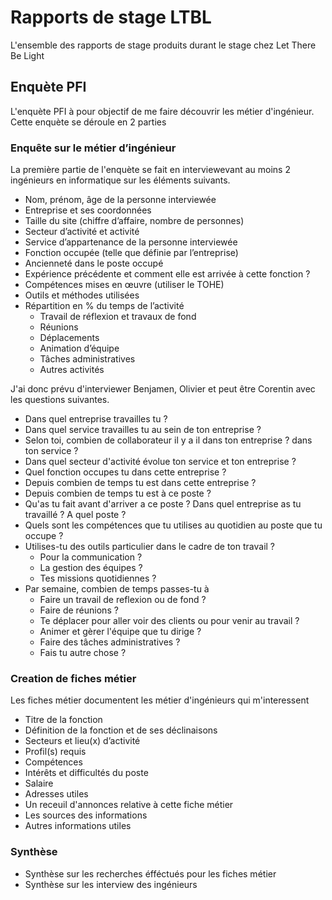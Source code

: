 # Rapports de stage LTBL

L'ensemble des rapports de stage produits durant le stage chez Let There Be Light

## Enquète PFI

L'enquète PFI à pour objectif de me faire découvrir les métier d'ingénieur.
Cette enquète se déroule en 2 parties

### Enquête sur le métier d’ingénieur

La première partie de l'enquète se fait en interviewevant au moins 2 ingénieurs en informatique sur les éléments suivants.

* Nom, prénom, âge de la personne interviewée 
* Entreprise et ses coordonnées 
* Taille du site (chiffre d’affaire, nombre de personnes) 
* Secteur d’activité et activité 
* Service d’appartenance de la personne interviewée 
* Fonction occupée (telle que définie par l’entreprise) 
* Ancienneté dans le poste occupé 
* Expérience précédente et comment elle est arrivée à cette fonction ? 
* Compétences mises en œuvre (utiliser le TOHE) 
* Outils et méthodes utilisées 
* Répartition  en  %  du  temps  de  l’activité
  - Travail  de  réflexion  et  travaux  de  fond
  - Réunions
  - Déplacements
  - Animation d’équipe
  - Tâches administratives
  - Autres activités

J'ai donc prévu d'interviewer Benjamen, Olivier et peut être Corentin avec les questions suivantes.

* Dans quel entreprise travailles tu ?
* Dans quel service travailles tu au sein de ton entreprise ?
* Selon toi, combien de collaborateur il y a il dans ton entreprise ? dans ton service ?
* Dans quel secteur d'activité évolue ton service et ton entreprise ?
* Quel fonction occupes tu dans cette entreprise ?
* Depuis combien de temps tu est dans cette entreprise ?
* Depuis combien de temps tu est à ce poste ?
* Qu'as tu fait avant d'arriver a ce poste ? Dans quel entreprise as tu travaillé ? A quel poste ?
* Quels sont les compétences que tu utilises au quotidien au poste que tu occupe ?
* Utilises-tu des outils particulier dans le cadre de ton travail ?
  * Pour la communication ?
  * La gestion des équipes ?
  * Tes missions quotidiennes ?
* Par semaine, combien de temps passes-tu à
  * Faire un travail de reflexion ou de fond ?
  * Faire de réunions ?
  * Te déplacer pour aller voir des clients ou pour venir au travail ?
  * Animer et gèrer l'équipe que tu dirige ?
  * Faire des tâches administratives ?
  * Fais tu autre chose ?

### Creation de fiches métier

Les fiches métier documentent les métier d'ingénieurs qui m'interessent

* Titre de la fonction
* Définition de la fonction et de ses déclinaisons
* Secteurs et lieu(x) d’activité
* Profil(s) requis
* Compétences
* Intérêts et difficultés du poste
* Salaire
* Adresses utiles
* Un receuil d'annonces relative à cette fiche métier
* Les sources des informations
* Autres informations utiles

### Synthèse

* Synthèse sur les recherches éfféctués pour les fiches métier
* Synthèse sur les interview des ingénieurs
